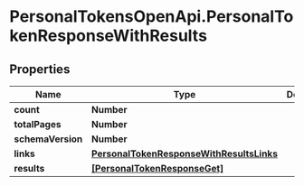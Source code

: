 # PersonalTokensOpenApi.PersonalTokenResponseWithResults

## Properties

Name | Type | Description | Notes
------------ | ------------- | ------------- | -------------
**count** | **Number** |  | [optional] 
**totalPages** | **Number** |  | [optional] 
**schemaVersion** | **Number** |  | [optional] 
**links** | [**PersonalTokenResponseWithResultsLinks**](PersonalTokenResponseWithResultsLinks.md) |  | [optional] 
**results** | [**[PersonalTokenResponseGet]**](PersonalTokenResponseGet.md) |  | [optional] 



